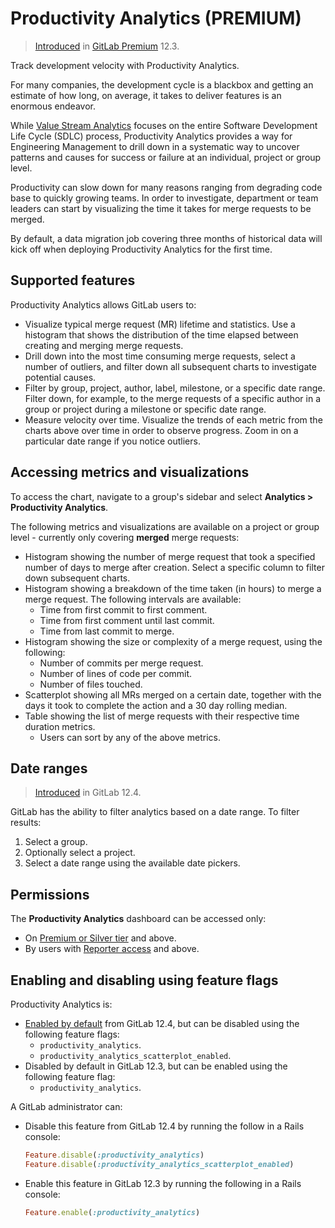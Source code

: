 # Productivity Analytics **(PREMIUM)**

> [Introduced](https://gitlab.com/gitlab-org/gitlab/issues/12079) in [GitLab Premium](https://about.gitlab.com/pricing/) 12.3.

Track development velocity with Productivity Analytics.

For many companies, the development cycle is a blackbox and getting an estimate of how
long, on average, it takes to deliver features is an enormous endeavor.

While [Value Stream Analytics](../project/cycle_analytics.md) focuses on the entire
Software Development Life Cycle (SDLC) process, Productivity Analytics provides a way for Engineering Management to drill down in a systematic way to uncover patterns and causes for success or failure at an individual, project or group level.

Productivity can slow down for many reasons ranging from degrading code base to quickly growing teams. In order to investigate, department or team leaders can start by visualizing the time it takes for merge requests to be merged.

By default, a data migration job covering three months of historical data will kick off when deploying Productivity Analytics for the first time.

## Supported features

Productivity Analytics allows GitLab users to:

- Visualize typical merge request (MR) lifetime and statistics. Use a histogram that shows the distribution of the time elapsed between creating and merging merge requests.
- Drill down into the most time consuming merge requests, select a number of outliers, and filter down all subsequent charts to investigate potential causes.
- Filter by group, project, author, label, milestone, or a specific date range. Filter down, for example, to the merge requests of a specific author in a group or project during a milestone or specific date range.
- Measure velocity over time. Visualize the trends of each metric from the charts above over time in order to observe progress. Zoom in on a particular date range if you notice outliers.

## Accessing metrics and visualizations

To access the chart, navigate to a group's sidebar and select **Analytics > Productivity Analytics**.

The following metrics and visualizations are available on a project or group level - currently only covering **merged** merge requests:

- Histogram showing the number of merge request that took a specified number of days to merge after creation. Select a specific column to filter down subsequent charts.
- Histogram showing a breakdown of the time taken (in hours) to merge a merge request. The following intervals are available:
  - Time from first commit to first comment.
  - Time from first comment until last commit.
  - Time from last commit to merge.
- Histogram showing the size or complexity of a merge request, using the following:
  - Number of commits per merge request.
  - Number of lines of code per commit.
  - Number of files touched.
- Scatterplot showing all MRs merged on a certain date, together with the days it took to complete the action and a 30 day rolling median.
- Table showing the list of merge requests with their respective time duration metrics.
  - Users can sort by any of the above metrics.

## Date ranges

> [Introduced](https://gitlab.com/gitlab-org/gitlab/issues/13188) in GitLab 12.4.

GitLab has the ability to filter analytics based on a date range. To filter results:

1. Select a group.
1. Optionally select a project.
1. Select a date range using the available date pickers.

## Permissions

The **Productivity Analytics** dashboard can be accessed only:

- On [Premium or Silver tier](https://about.gitlab.com/pricing/) and above.
- By users with [Reporter access](../permissions.md) and above.

## Enabling and disabling using feature flags

Productivity Analytics is:

- [Enabled by default](https://gitlab.com/gitlab-org/gitlab/-/merge_requests/18754) from GitLab 12.4,
  but can be disabled using the following feature flags:
  - `productivity_analytics`.
  - `productivity_analytics_scatterplot_enabled`.
- Disabled by default in GitLab 12.3, but can be enabled using the following feature flag:
  - `productivity_analytics`.

A GitLab administrator can:

- Disable this feature from GitLab 12.4 by running the follow in a Rails console:

  ```ruby
  Feature.disable(:productivity_analytics)
  Feature.disable(:productivity_analytics_scatterplot_enabled)
  ```

- Enable this feature in GitLab 12.3 by running the following in a Rails console:

  ```ruby
  Feature.enable(:productivity_analytics)
  ```
